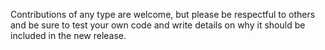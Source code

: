 Contributions of any type are welcome, but please be respectful to others and be sure to test your own code and write details on why it should be included in the new release.

